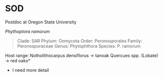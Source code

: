 # SOD
Postdoc at Oregon State University




_Phythoptora ramorum_
> Clade: 	SAR
Phylum: 	Oomycota
Order: 	  Peronosporales
Family: 	Peronosporaceae
Genus: 	  Phytophthora
Species: 	P. ramorum

Host range:
Notholithocarpus densiflorus -> tanoak
Quercues spp. (Lobate) -> red oaks*


* I need more detail 
